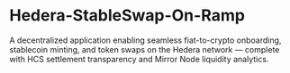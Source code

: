 # Hedera-StableSwap-On-Ramp
A decentralized application enabling seamless fiat-to-crypto onboarding, stablecoin minting, and token swaps on the Hedera network — complete with HCS settlement transparency and Mirror Node liquidity analytics.
